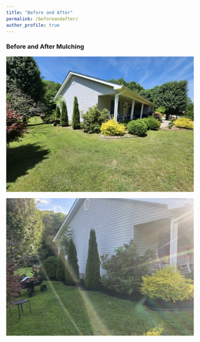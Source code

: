 ```yaml
---
title: "Before and After"
permalink: /beforeandafter/
author_profile: true
---
```


### Before and After Mulching 

![Before Mulching Side View](images/mulchingbeforeside.jpg)

![After Mulching Side View](images/mulchingafterside.jpg)





